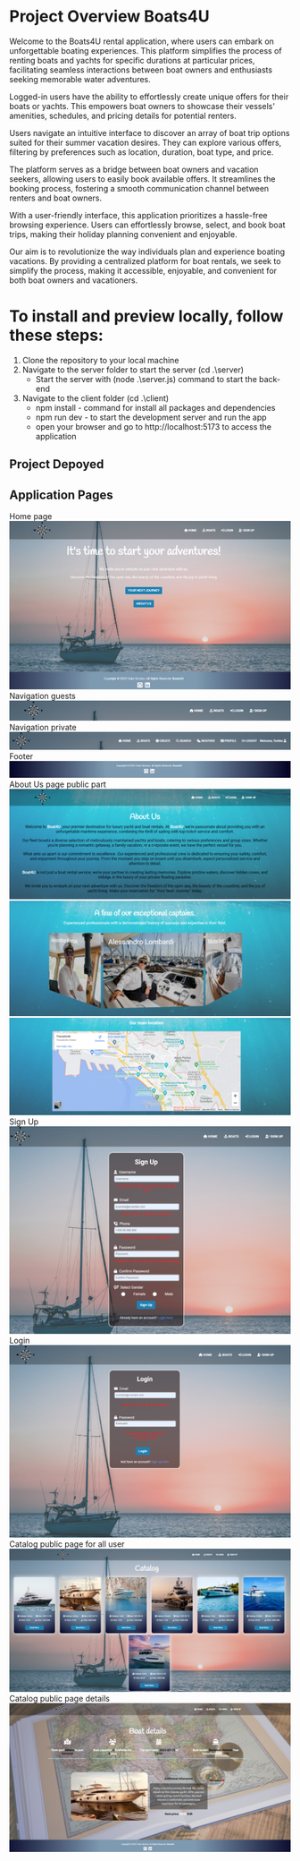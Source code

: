 # Project Overview Boats4U 

Welcome to the Boats4U rental application, where users can embark on unforgettable boating experiences. 
This platform simplifies the process of renting boats and yachts for specific durations at particular prices, facilitating seamless interactions between boat owners and enthusiasts seeking memorable water adventures.

Logged-in users have the ability to effortlessly create unique offers for their boats or yachts. This empowers boat owners to showcase their vessels' amenities, schedules, and pricing details for potential renters.

Users navigate an intuitive interface to discover an array of boat trip options suited for their summer vacation desires. They can explore various offers, filtering by preferences such as location, duration, boat type, and price.

The platform serves as a bridge between boat owners and vacation seekers, allowing users to easily book available offers. It streamlines the booking process, fostering a smooth communication channel between renters and boat owners.

With a user-friendly interface, this application prioritizes a hassle-free browsing experience. Users can effortlessly browse, select, and book boat trips, making their holiday planning convenient and enjoyable.

Our aim is to revolutionize the way individuals plan and experience boating vacations. By providing a centralized platform for boat rentals, we seek to simplify the process, making it accessible, enjoyable, and convenient for both boat owners and vacationers.

# To install and preview locally, follow these steps:

1. Clone the repository to your local machine
2. Navigate to the server folder to start the server (cd .\server\)
    - Start the server with (node .\server.js) command to start the back-end
3. Navigate to the client folder (cd .\client\)
    - npm install - command for install all packages and dependencies
    - npm run dev - to start the development server and run the app
    - open your browser and go to http://localhost:5173 to access the application


## Project Depoyed

## Application Pages
Home page 
![Home page](client/public/assets/screenshots/home-page.PNG)
Navigation guests
![Navigation guests](client/public/assets/screenshots/navigation-public.PNG)
Navigation private
![Navigation private](client/public/assets/screenshots/navigation-private.PNG)
Footer
![Footer](client/public/assets/screenshots/footer.PNG)
About Us page public part
![About us top](client/public/assets/screenshots/about-us-top.PNG)
![About us middle](client/public/assets/screenshots/about-us-middle.PNG)
![About us bottom](client/public/assets/screenshots/about-us-bottom.PNG)
Sign Up 
![Register](client/public/assets/screenshots/register-form.PNG)
Login 
![Login](client/public/assets/screenshots/login-form.PNG)
Catalog public page for all user 
![Catalog-public](client/public/assets/screenshots/catalog-public.PNG)
Catalog public page details
![Catalog-public-details](client/public/assets/screenshots/catalog-public-details.PNG)
